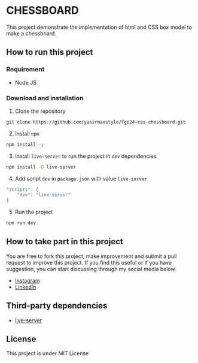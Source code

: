# CHESSBOARD

This project demonstrate the implementation of html and CSS box model to make a chessboard.

## How to run this project
### Requirement
- Node JS
### Download and installation

1. Clone the repository
```sh
git clone https://github.com/yasirmaxstyle/fgo24-css-chessboard.git
```
2. Install `npm`
```sh
npm install -y
```
3. Install `live-server` to run the project in `dev` dependencies
```sh
npm install -D live-server
```
4. Add script `dev` in `package.json` with value `live-server`
```c
"scripts": {
    "dev": "live-server"
}
```
5. Run the project
```sh
npm run dev
```
## How to take part in this project
You are free to fork this project, make improvement and submit a pull request to improve this project. If you find this useful or if you have suggestion, you can start discussing through my social media below.
- [Instagram](https://www.instagram.com/yasirmaxstyle/)
- [LinkedIn](https://www.linkedin.com/in/muhamad-yasir-806230117/)
## Third-party dependencies
- [live-server](https://github.com/tapio/live-server)
## License
This project is under MIT License